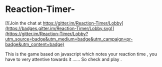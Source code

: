 # Reaction-Timer-

[![Join the chat at https://gitter.im/Reaction-Timer/Lobby](https://badges.gitter.im/Reaction-Timer/Lobby.svg)](https://gitter.im/Reaction-Timer/Lobby?utm_source=badge&utm_medium=badge&utm_campaign=pr-badge&utm_content=badge)

This is the game based on javascript which notes your reaction time , you have to very attentive towards it ......  So  check and play .
